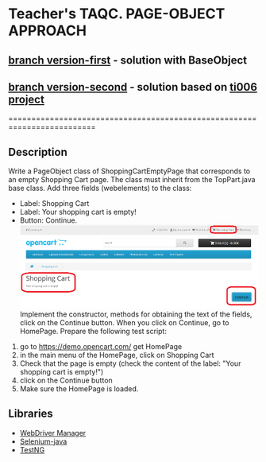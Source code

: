 # Teacher's TAQC. PAGE-OBJECT APPROACH

## [branch version-first](https://github.com/ViraHarasymiv/page-object-approach/tree/version-first) - solution with BaseObject

## [branch version-second](https://github.com/ViraHarasymiv/page-object-approach/tree/version-second) - solution based on [ti006 project](https://github.com/softservedata/ti006/tree/pageobj)

=========================================================================

## Description

Write a PageObject class of ShoppingCartEmptyPage that corresponds to an empty Shopping Cart page.
The class must inherit from the TopPart.java base class.
Add three fields (webelements) to the class:
- Label: Shopping Cart
- Label: Your shopping cart is empty!
- Button: Continue.
![img.png](img.png)
  Implement the constructor, methods for obtaining the text of the fields, click on the Continue button.
  When you click on Continue, go to HomePage.
  Prepare the following test script:
1. go to https://demo.opencart.com/ get HomePage
2. in the main menu of the HomePage, click on Shopping Cart
3. Check that the page is empty (check the content of the label: "Your shopping cart is empty!")
4. click on the Continue button
5. Make sure the HomePage is loaded.

## Libraries
- [WebDriver Manager](https://bonigarcia.dev/webdrivermanager/)
- [Selenium-java](https://mvnrepository.com/artifact/org.seleniumhq.selenium/selenium-java)
- [TestNG](https://mvnrepository.com/artifact/org.testng/testng)

